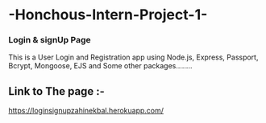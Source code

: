 # -Honchous-Intern-Project-1-

### Login & signUp Page

This is a User Login and Registration app using Node.js, Express, Passport, Bcrypt, Mongoose, EJS and Some other packages........

## Link to The page :-
https://loginsignupzahinekbal.herokuapp.com/
